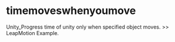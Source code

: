 # timemoveswhenyoumove
Unity_Progress time of unity only when specified object moves. >> LeapMotion Example.



